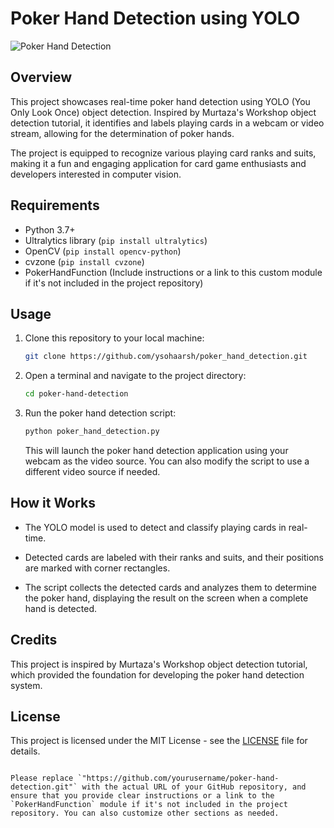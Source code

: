 
# Poker Hand Detection using YOLO

![Poker Hand Detection](ppe.jpeg)

## Overview

This project showcases real-time poker hand detection using YOLO (You Only Look Once) object detection. Inspired by Murtaza's Workshop object detection tutorial, it identifies and labels playing cards in a webcam or video stream, allowing for the determination of poker hands.

The project is equipped to recognize various playing card ranks and suits, making it a fun and engaging application for card game enthusiasts and developers interested in computer vision.

## Requirements

- Python 3.7+
- Ultralytics library (`pip install ultralytics`)
- OpenCV (`pip install opencv-python`)
- cvzone (`pip install cvzone`)
- PokerHandFunction (Include instructions or a link to this custom module if it's not included in the project repository)

## Usage

1. Clone this repository to your local machine:

   ```bash
   git clone https://github.com/ysohaarsh/poker_hand_detection.git
   ```

2. Open a terminal and navigate to the project directory:

   ```bash
   cd poker-hand-detection
   ```

3. Run the poker hand detection script:

   ```bash
   python poker_hand_detection.py
   ```

   This will launch the poker hand detection application using your webcam as the video source. You can also modify the script to use a different video source if needed.

## How it Works

- The YOLO model is used to detect and classify playing cards in real-time.

- Detected cards are labeled with their ranks and suits, and their positions are marked with corner rectangles.

- The script collects the detected cards and analyzes them to determine the poker hand, displaying the result on the screen when a complete hand is detected.

## Credits

This project is inspired by Murtaza's Workshop object detection tutorial, which provided the foundation for developing the poker hand detection system.

## License

This project is licensed under the MIT License - see the [LICENSE](LICENSE) file for details.

```

Please replace `"https://github.com/yourusername/poker-hand-detection.git"` with the actual URL of your GitHub repository, and ensure that you provide clear instructions or a link to the `PokerHandFunction` module if it's not included in the project repository. You can also customize other sections as needed.
